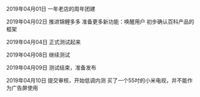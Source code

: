 2019年04月01日
一年老店的周年团建

2019年04月02日
推进锦鲤多多
准备更多新功能：唤醒用户
初步确认百科产品的框架

2019年04月04日
正式测试起来

2019年04月08日
继续测试

2019年04月09日
测试结束，准备发布

2019年04月10日
提交审核，开始低调内测
买了一个55吋的小米电视，并不能作为广告屏使用